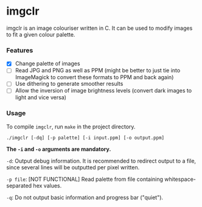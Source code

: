 # imgclr

imgclr is an image colouriser written in C. It can be used to modify images to
fit a given colour palette.

### Features
- [x] Change palette of images
- [ ] Read JPG and PNG as well as PPM (might be better to just tie into ImageMagick to convert these formats to PPM and back again)
- [ ] Use dithering to generate smoother results
- [ ] Allow the inversion of image brightness levels (convert dark images to
      light and vice versa)

### Usage

To compile `imgclr`, run `make` in the project directory.

`./imgclr [-dq] [-p palette] [-i input.ppm] [-o output.ppm]`

**The `-i` and `-o` arguments are mandatory.**

`-d`: Output debug information. It is recommended to redirect output to a file, since several lines will be outputted per pixel written.

`-p file`: [NOT FUNCTIONAL] Read palette from file containing whitespace-separated hex values.

`-q`: Do not output basic information and progress bar ("quiet").
